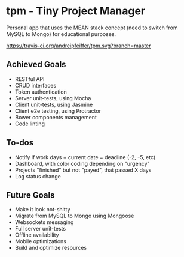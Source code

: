 # tpm - Tiny Project Manager

Personal app that uses the MEAN stack concept (need to switch from MySQL to Mongo) for educational purposes.

https://travis-ci.org/andreipfeiffer/tpm.svg?branch=master

## Achieved Goals

* RESTful API
* CRUD interfaces
* Token authentication
* Server unit-tests, using Mocha
* Client unit-tests, using Jasmine
* Client e2e testing, using Protractor
* Bower components management
* Code linting

## To-dos

* Notify if work days + current date = deadline (-2, -5, etc)
* Dashboard, with color coding depending on "urgency"
* Projects "finished" but not "payed", that passed X days
* Log status change

## Future Goals

* Make it look not-shitty
* Migrate from MySQL to Mongo using Mongoose
* Websockets messaging
* Full server unit-tests
* Offline availability
* Mobile optimizations
* Build and optimize resources
